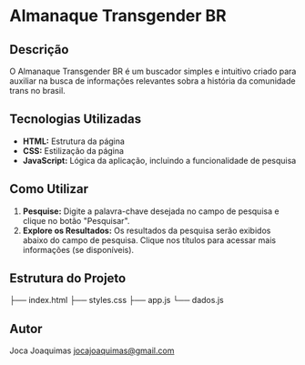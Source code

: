 # Almanaque Transgender BR

## Descrição
O Almanaque Transgender BR é um buscador simples e intuitivo criado para auxiliar na busca de informações relevantes sobra a história da comunidade trans no brasil.

## Tecnologias Utilizadas
* **HTML:** Estrutura da página
* **CSS:** Estilização da página
* **JavaScript:** Lógica da aplicação, incluindo a funcionalidade de pesquisa

## Como Utilizar
1. **Pesquise:** Digite a palavra-chave desejada no campo de pesquisa e clique no botão "Pesquisar".
2. **Explore os Resultados:** Os resultados da pesquisa serão exibidos abaixo do campo de pesquisa. Clique nos títulos para acessar mais informações (se disponíveis).

## Estrutura do Projeto
├── index.html
├── styles.css
├── app.js
└── dados.js

## Autor
Joca Joaquimas
jocajoaquimas@gmail.com
